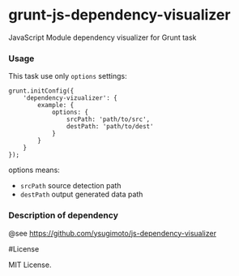 grunt-js-dependency-visualizer
==============================

JavaScript Module dependency visualizer for Grunt task

### Usage

This task use only `options` settings:

```
grunt.initConfig({
    'dependency-vizualizer': {
        example: {
            options: {
                srcPath: 'path/to/src',
                destPath: 'path/to/dest'
            }
        }
    }
});
```

options means:

- `srcPath` source detection path
- `destPath` output generated data path

### Description of dependency

@see https://github.com/ysugimoto/js-dependency-visualizer


#License

MIT License.

